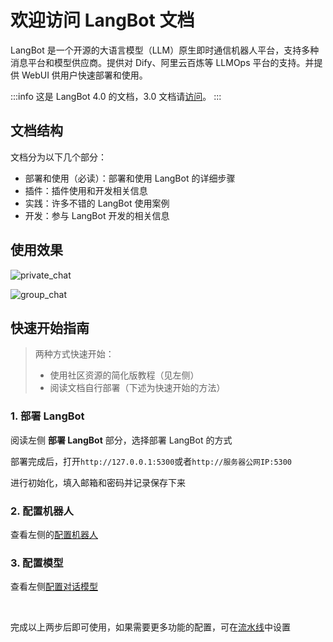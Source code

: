# 欢迎访问 LangBot 文档

LangBot 是一个开源的大语言模型（LLM）原生即时通信机器人平台，支持多种消息平台和模型供应商。提供对 Dify、阿里云百炼等 LLMOps 平台的支持。并提供 WebUI 供用户快速部署和使用。

:::info
这是 LangBot 4.0 的文档，3.0 文档请[访问](https://v3.docs.langbot.app)。
:::

## 文档结构

文档分为以下几个部分：

- 部署和使用（必读）：部署和使用 LangBot 的详细步骤
- 插件：插件使用和开发相关信息
- 实践：许多不错的 LangBot 使用案例
- 开发：参与 LangBot 开发的相关信息

## 使用效果

![private_chat](/assets/image/insight/private_chat.png)

![group_chat](/assets/image/insight/group_chat.png)



## 快速开始指南

> 两种方式快速开始：
>
> - 使用社区资源的简化版教程（见左侧）
> - 阅读文档自行部署（下述为快速开始的方法）

### 1. 部署 LangBot

阅读左侧 **部署 LangBot** 部分，选择部署 LangBot 的方式

部署完成后，打开`http://127.0.0.1:5300`或者`http://服务器公网IP:5300`

进行初始化，填入邮箱和密码并记录保存下来

### 2. 配置机器人

查看左侧的[配置机器人](/zh/deploy/platforms/readme)

### 3. 配置模型

查看左侧[配置对话模型](/zh/deploy/models/readme)

<br>

完成以上两步后即可使用，如果需要更多功能的配置，可在[流水线](/zh/deploy/pipelines/readme)中设置

